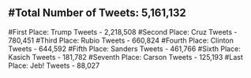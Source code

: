 #Total Number of Tweets: 5,161,132 
---
#First Place: Trump Tweets - 2,218,508
#Second Place: Cruz Tweets - 780,451
#Third Place: Rubio Tweets - 660,824
#Fourth Place: Clinton Tweets - 644,592
#Fifth Place: Sanders Tweets - 461,766
#Sixth Place: Kasich Tweets - 181,782
#Seventh Place: Carson Tweets - 125,193
#Last Place: Jeb! Tweets - 88,027

